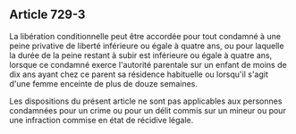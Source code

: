 Article 729-3
----
La libération conditionnelle peut être accordée pour tout condamné à une peine
privative de liberté inférieure ou égale à quatre ans, ou pour laquelle la durée
de la peine restant à subir est inférieure ou égale à quatre ans, lorsque ce
condamné exerce l'autorité parentale sur un enfant de moins de dix ans ayant
chez ce parent sa résidence habituelle ou lorsqu'il s'agit d'une femme enceinte
de plus de douze semaines.

Les dispositions du présent article ne sont pas applicables aux personnes
condamnées pour un crime ou pour un délit commis sur un mineur ou pour une
infraction commise en état de récidive légale.
